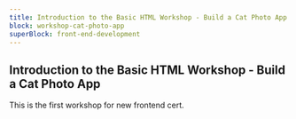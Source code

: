 ```yaml
---
title: Introduction to the Basic HTML Workshop - Build a Cat Photo App
block: workshop-cat-photo-app
superBlock: front-end-development
---
```


## Introduction to the Basic HTML Workshop - Build a Cat Photo App

This is the first workshop for new frontend cert.
